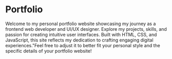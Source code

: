 # Portfolio
 Welcome to my personal portfolio website showcasing my journey as a frontend web developer and UI/UX designer. Explore my projects, skills, and passion for creating intuitive user interfaces. Built with HTML, CSS, and JavaScript, this site reflects my dedication to crafting engaging digital experiences."Feel free to adjust it to better fit your personal style and the specific details of your portfolio website!
